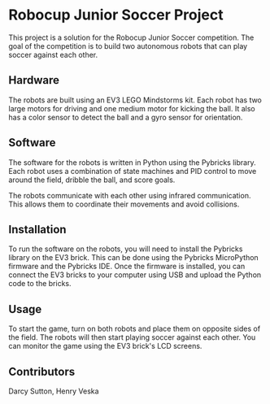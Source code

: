 


# Robocup Junior Soccer Project

This project is a solution for the Robocup Junior Soccer competition. The goal of the competition is to build two autonomous robots that can play soccer against each other.

## Hardware

The robots are built using an EV3 LEGO Mindstorms kit. Each robot has two large motors for driving and one medium motor for kicking the ball. It also has a color sensor to detect the ball and a gyro sensor for orientation.

## Software

The software for the robots is written in Python using the Pybricks library. Each robot uses a combination of state machines and PID control to move around the field, dribble the ball, and score goals.

The robots communicate with each other using infrared communication. This allows them to coordinate their movements and avoid collisions.

## Installation

To run the software on the robots, you will need to install the Pybricks library on the EV3 brick. This can be done using the Pybricks MicroPython firmware and the Pybricks IDE. Once the firmware is installed, you can connect the EV3 bricks to your computer using USB and upload the Python code to the bricks.

## Usage

To start the game, turn on both robots and place them on opposite sides of the field. The robots will then start playing soccer against each other. You can monitor the game using the EV3 brick's LCD screens.

## Contributors
Darcy Sutton,
Henry Veska
